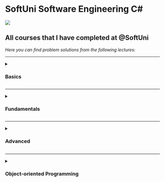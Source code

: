 # SoftUni Software Engineering C#
<img src="https://capsule-render.vercel.app/api?type=waving&color=0:552586,100:a82da8&height=300&section=header&text=SoftUni&fontSize=90&fontAlignY=25&desc=Courses&descSize=60&descAlignY=50"/>

<h2>All courses that I have completed at @SoftUni</h2>

<em>Here you can find problem solutions from the following lectures:</em>
***
<details>
<summary><h3> Basics </summary>

1. [**First Steps In Coding**](https://github.com/viktordanchev/SoftUni-CSharp/tree/main/01.CSharp-Basics/01.FirstStepsInCoding)
2. [**Conditional Statements**](https://github.com/viktordanchev/SoftUni-CSharp/tree/main/01.CSharp-Basics/02.ConditionalStatements)
3. [**Nested Conditional Statements**](https://github.com/viktordanchev/Softuni-Software-Engineering-CSharp/tree/main/C%23%20Basics/03.%20Conditional%20Statements%20Advanced)
4. [**For Loop**](https://github.com/viktordanchev/SoftUni-CSharp/tree/main/01.CSharp-Basics/04.ForLoops)
5. [**While Loop**](https://github.com/viktordanchev/SoftUni-CSharp/tree/main/01.CSharp-Basics/05.WhileLoops)
6. [**Nested Loops**](https://github.com/viktordanchev/SoftUni-CSharp/tree/main/01.CSharp-Basics/06.NestedLoops)
7. [**Final Exam**](https://github.com/viktordanchev/SoftUni-CSharp/tree/main/01.CSharp-Basics/FinalExam)
 </details>
 
***
 <details>
 <summary><h3> Fundamentals </summary>

1. [**Basic Syntax, Conditional Statements and Loops**](https://github.com/viktordanchev/SoftUni-CSharp/tree/main/02.CSharp-Fundamentals/01.Basics)
2. [**Data Types and Variables**](https://github.com/viktordanchev/SoftUni-CSharp/tree/main/02.CSharp-Fundamentals/02.DataTypesAndVariables)
3. [**Arrays**](https://github.com/viktordanchev/SoftUni-CSharp/tree/main/02.CSharp-Fundamentals/03.Arrays)
4. [**Methods**](https://github.com/viktordanchev/SoftUni-CSharp/tree/main/02.CSharp-Fundamentals/04.Methods)
5. [**Lists**](https://github.com/viktordanchev/SoftUni-CSharp/tree/main/02.CSharp-Fundamentals/05.Lists)  
6. [**Objects and Classes**](https://github.com/viktordanchev/SoftUni-CSharp/tree/main/02.CSharp-Fundamentals/06.ObjectsAndClasses)
7. [**Associative Arrays**](https://github.com/viktordanchev/SoftUni-CSharp/tree/main/02.CSharp-Fundamentals/07.AssociativeArrays)  
8. [**Text Processing**](https://github.com/viktordanchev/SoftUni-CSharp/tree/main/02.CSharp-Fundamentals/08.TextProcessing)
9. [**Regular Expressions**](https://github.com/viktordanchev/SoftUni-CSharp/tree/main/02.CSharp-Fundamentals/09.RegularExpressions)
10. [**ExamPreparation**](https://github.com/viktordanchev/SoftUni-CSharp/tree/main/02.CSharp-Fundamentals/ExamPreparation)
11. [**FinalExam**](https://github.com/viktordanchev/SoftUni-CSharp/tree/main/02.CSharp-Fundamentals/FinalExam)
  </details>
  
***
 <details>
 <summary><h3> Advanced </summary>

1. [**Stacks and Queues**](https://github.com/viktordanchev/SoftUni-CSharp/tree/main/03.CSharp-Advanced/01.StacksAndQueues)
2. [**Multidimentional Arrays**](https://github.com/viktordanchev/SoftUni-CSharp/tree/main/03.CSharp-Advanced/02.MultidimensionalArrays)
3. [**Sets and Dictionaries**](https://github.com/viktordanchev/SoftUni-CSharp/tree/main/03.CSharp-Advanced/03.SetsAndDictionariesAdvanced)
4. [**Streams, Files and Directories**](https://github.com/viktordanchev/Softuni-Software-Engineering-CSharp/tree/main/C%23%20Advanced/04.%20Streams%2C%20Files%20and%20Directories)
5. [**Functional Programming**](https://github.com/viktordanchev/SoftUni-CSharp/tree/main/03.CSharp-Advanced/05.FunctionalProgramming)
6. [**Defining Classes**](https://github.com/viktordanchev/SoftUni-CSharp/tree/main/03.CSharp-Advanced/06.DefiningClasses)
7. [**Generics**](https://github.com/viktordanchev/SoftUni-CSharp/tree/main/03.CSharp-Advanced/07.Generics) 
8. [**Exam Preparation**](https://github.com/viktordanchev/SoftUni-CSharp/tree/main/03.CSharp-Advanced/ExamPreparation)
9. [**Final Exam**](https://github.com/viktordanchev/SoftUni-CSharp/tree/main/03.CSharp-Advanced/FinalExam)
  </details>
  
***
<details>
<summary><h3> Object-oriented Programming </summary>

1. [**Inheritance**](https://github.com/viktordanchev/SoftUni-CSharp/tree/main/04.CSharp-OOP/01.Inheritance)
2. [**Encapsulation**](https://github.com/viktordanchev/SoftUni-CSharp/tree/main/04.CSharp-OOP/02.Encapsulation)
3. [**InterfacesAndAbstraction**](https://github.com/viktordanchev/SoftUni-CSharp/tree/main/04.CSharp-OOP/03.InterfacesAndAbstraction)
4. [**Polymorphism**](https://github.com/viktordanchev/SoftUni-CSharp/tree/main/04.CSharp-OOP/04.Polymorphism)
5. [**ExceptionsAndErrorHandling**](https://github.com/viktordanchev/SoftUni-CSharp/tree/main/04.CSharp-OOP/05.ExceptionsAndErrorHandling)
6. [**ReflectionAndAttributes**](https://github.com/viktordanchev/SoftUni-CSharp/tree/main/04.CSharp-OOP/06.ReflectionAndAttributes)
7. [**UnitTesting**](https://github.com/viktordanchev/SoftUni-CSharp/tree/main/04.CSharp-OOP/07.UnitTesting)
8. [**ExamPreparation**](https://github.com/viktordanchev/SoftUni-CSharp/tree/main/04.CSharp-OOP/ExamPreparation)
9. [**FinalExam**](https://github.com/viktordanchev/SoftUni-CSharp/tree/main/04.CSharp-OOP/FinalExam)
 </details>
